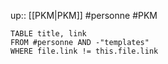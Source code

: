 up:: [[PKM|PKM]]
#personne #PKM

```dataview
TABLE title, link
FROM #personne AND -"templates"
WHERE file.link != this.file.link
```
